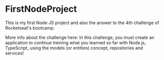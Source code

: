 # FirstNodeProject
This is my first Node JS project and also the answer to the 4th challenge of Rocketseat's bootcamp.

More info about the challenge here: 
In this challenge, you must create an application to continue treining what you learned so far with Node.js, TypeScript, 
using the models (or entities) concept, repositories and services!

